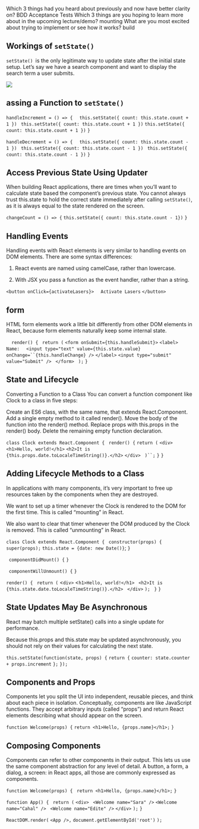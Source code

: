 



Which 3 things had you heard about previously and now have better clarity on?
BDD
Acceptance Tests
Which 3 things are you hoping to learn more about in the upcoming lecture/demo?
mounting
What are you most excited about trying to implement or see how it works?
build


## Workings of `setState()`

`setState() `is the only legitimate way to update state after the initial state setup. Let’s say we have a search component and want to display the search term a user submits.

![](https://i1.wp.com/css-tricks.com/wp-content/uploads/2018/04/image_preview-1.jpeg?w=645&ssl=1)
## assing a Function to `setState()`

`handleIncrement = () => {`
`  this.setState({ count: this.state.count + 1 })`
 ` this.setState({ count: this.state.count + 1 })`
  `this.setState({ count: this.state.count + 1 })`
`}`

`handleDecrement = () => {`
`  this.setState({ count: this.state.count - 1 })`
 ` this.setState({ count: this.state.count - 1 })`
 ` this.setState({ count: this.state.count - 1 })`
`}`
## Access Previous State Using Updater


When building React applications, there are times when you’ll want to calculate state based the component’s previous state. You cannot always trust this.state to hold the correct state immediately after calling `setState()`, as it is always equal to the state rendered on the screen.


`changeCount = () => {`
  `this.setState({ count: this.state.count - 1})`
`}`



## Handling Events

Handling events with React elements is very similar to handling events on DOM elements. There are some syntax differences:

1. React events are named using camelCase, rather than lowercase.

2. With JSX you pass a function as the event handler, rather than a string.

`<button onClick={activateLasers}>`
`  Activate Lasers`
`</button>`

## form 
HTML form elements work a little bit differently from other DOM elements in React, because form elements naturally keep some internal state.

`  render() {`
   ` return (`
      `<form onSubmit={this.handleSubmit}>`
        `<label>`
       ``   Name:``
        `  <input type="text" value={this.state.value} onChange=``{this.handleChange} />`
        `</label>`
        `<input type="submit" value="Submit" />`
     ` </form>`
   ` );`
  `}`

  ## State and Lifecycle
Converting a Function to a Class
You can convert a function component like Clock to a class in five steps:

Create an ES6 class, with the same name, that extends React.Component.
Add a single empty method to it called render().
Move the body of the function into the render() method.
Replace props with this.props in the render() body.
Delete the remaining empty function declaration.


`class Clock extends React.Component {`
 ` render() {`
    `return (`
      `<div>`
        `<h1>Hello, world!</h1>`
        `<h2>It is {this.props.date.toLocaleTimeString()}.</h2>`
      `</div>`
   ` )``;`
  `}`
`}`

## Adding Lifecycle Methods to a Class
In applications with many components, it’s very important to free up resources taken by the components when they are destroyed.

We want to set up a timer whenever the Clock is rendered to the DOM for the first time. This is called “mounting” in React.

We also want to clear that timer whenever the DOM produced by the Clock is removed. This is called “unmounting” in React.

`class Clock extends React.Component {`
 ` constructor(props) {`
   ` super(props);`
    `this.state = {date: new Date()}`;
  `}`

 ` componentDidMount() {`
  `}`

 ` componentWillUnmount() {`
  `}`

  `render() {`
   ` return (`
      <`div>`
        <`h1>Hello, world!</h1>`
       ` <h2>It is {this.state.date.toLocaleTimeString()}.</h2>`
     ` </div>`
    `);`
 ` }`
`}`




## State Updates May Be Asynchronous
React may batch multiple setState() calls into a single update for performance.

Because this.props and this.state may be updated asynchronously, you should not rely on their values for calculating the next state.

`this.setState(function(state, props) {`
  `return {`
    `counter: state.counter + props.increment`
  `};`
`});`

## Components and Props
Components let you split the UI into independent, reusable pieces, and think about each piece in isolation.
Conceptually, components are like JavaScript functions. They accept arbitrary inputs (called “props”) and return React elements describing what should appear on the screen.

`function Welcome(props) {`
  `return <h1>Hello, {props.name}</h1>;`
`}`

## Composing Components
Components can refer to other components in their output. This lets us use the same component abstraction for any level of detail. A button, a form, a dialog, a screen: in React apps, all those are commonly expressed as components.

`function Welcome(props) {`
 ` return <h1>Hello, {props.name}</h1>;`
`}`

`function App() {`
 ` return (`
    `<div>`
     ` <Welcome name="Sara" />`
      `<Welcome name="Cahal" />`
     ` <Welcome name="Edite" />`
    `</div>`
  `);`
`}`

`ReactDOM.render(`
  `<App />,`
  `document.getElementById('root')`
`);`